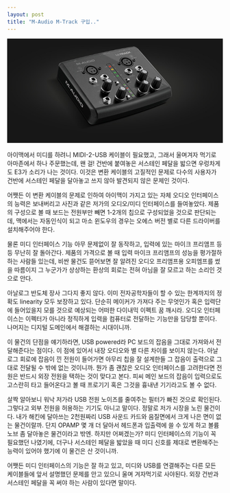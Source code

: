 ```yaml
---
layout: post
title: "M-Audio M-Track 구입.."
---
```


![image](/assets/images/de955bfb9aad3387d008c445dc7b7470.jpg)




아이맥에서 미디를 하려니 MIDI-2-USB 케이블이 필요했고, 그래서 울며겨자 먹기로 아마존에서 하나 주문했는데, 왠 걸! 건반에 붙여놓은 서스테인 페달을 밟으면 우렁차게도 E3가 소리가 나는 것이다. 이것은 변환 케이블의 고질적인 문제로 다수의 사용자가 건반에 서스테인 페달을 달아놓고 쓰지 않아 발견되지 않은 문제인 것이다.




어쨋든 이 변환 케이블의 문제로 인하여 아이맥이 가지고 있는 자체 오디오 인터페이스의 능력은 보내버리고 사진과 같은 저가의 오디오/미디 인터페이스를 들여놓았다. 제품의 구성으로 볼 때 보드는 전원부만 빼면 1-2개의 칩으로 구성되었을 것으로 판단되는데, 맥에서는 자동인식이 되고 마소 윈도우의 경우는 오에스 버전 별로 다른 드라이버를 설치해주어야 한다.




물론 미디 인터페이스 기능 아무 문제없이 잘 동작하고, 입력에 있는 마이크 프리앰프 등등 무난히 잘 돌아간다. 제품의 가격으로 볼 때 입력 마이크 프리앰프의 성능을 평가절하하는 사람들 있는데, 비싼 물건도 뜯어보면 잘 알려진 오디오 프리앰프용 오피엠프를 썼을 따름이지 그 누군가가 상상하는 환상의 회로는 전혀 아님을 잘 모르고 하는 소리인 것으로 안다.




아날로그 반도체 장사 그다지 좋지 않다. 이미 전자공학자들이 할 수 있는 한계까지의 정확도 linearity 모두 보장하고 있다. 단순히 메이커가 가져다 주는 무엇인가 혹은 입력단에 들어있을지 모를 것으로 예상되는 어떠한 다이내믹 이펙트 꿈 깨시라. 오디오 인터페이스는 이펙터가 아니라 정직하게 입력을 컴퓨터로 전달하는 기능만을 담당할 뿐이다. 나머지는 디지털 도메인에서 해결하는 시대이니까.




이 물건의 단점을 얘기하라면, USB powered라 PC 보드의 잡음을 그대로 가져와서 전달해준다는 점이다. 이 점에 있어서 내장 오디오와 별 다른 차이를 보이지 않는다. 아날로그 회로에 잡음이 낀 전원이 들어가면 아무리 칩을 잘 설계한들 그 잡음이 출력으로 그대로 전달될 수 밖에 없는 것이니까. 뭔가 좀 괜찮은 오디오 인터페이스를 고려한다면 전원은 반드시 외장 전원을 택하는 것이 맞다고 본다. 피씨 메인 보드의 잡음이 입력으로도 고스란히 타고 들어온다고 볼 때 프로기기 혹은 그것을 흉내낸 기기라고도 볼 수 없다. 




살짝 알아보니 워낙 저가라 USB 전원 노이즈를 줄여주는 필터가 빠진 것으로 확인된다. 그렇다고 외부 전원을 허용하는 기기도 아니고 말이다. 정말로 저가 시장을 노린 물건이다. 내가 해킨에 달아쓰는 2천원짜리 USB 사운드 카드와 음질면에서 크게 나은 면이 없는 물건이랄까. 단지 OPAMP 몇 개 더 달아서 헤드폰과 입출력에 쓸 수 있게 하고 볼륨 노브 좀 달아놓은 물건이라고 밖엔. 하지만 어쩌겠는가? 미디 인터페이스의 기능이 꼭 필요했던 나였기에, 더구나 서스테인 페달을 밟았을 때 미디 신호를 제대로 변환해주는 능력이 있어야 했기에 이 물건은 산 것이니까.




어쨋든 미디 인터페이스의 기능은 잘 하고 있고, 미디와 USB를 연결해주는 다른 모든 케이블들에 앞서 설명했던 문제를 안고 있으니 울며 겨자먹기로 사야된다. 외장 건반과 서스테인 페달을 꼭 써야 하는 사람이 있다면 말이다.


